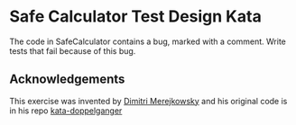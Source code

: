 Safe Calculator Test Design Kata
================================

The code in SafeCalculator contains a bug, marked with a comment. Write tests that fail because of this bug.


Acknowledgements
----------------

This exercise was invented by [Dimitri Merejkowsky](https://github.com/dmerejkowsky) and his original code is in his repo [kata-doppelganger](https://github.com/dmerejkowsky/kata-doppelganger)